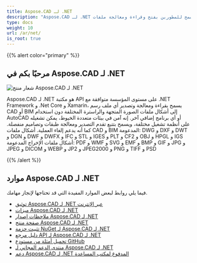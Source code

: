 ```yaml
---
title: Aspose.CAD لـ .NET
description: "Aspose.CAD لـ .NET يسمح للمطورين بفتح وقراءة ومعالجة ملفات AutoCAD DWG و DXF و DWT وأشكال ملفات CAD و BIM الأخرى، مثل: DGN و DWF و DWFX و IFC و STL و IGES و PLT و CF2 و OBJ و HPGL و IGS."
type: docs
weight: 10
url: /ar/net/
is_root: true
---
```


{{% alert color="primary" %}}

## **مرحبًا بكم في Aspose.CAD لـ .NET**

![شعار منتج Aspose.CAD لـ .NET](home_1.png)

Aspose.CAD لـ .NET هو مكتبة API على مستوى المؤسسة متوافقة مع .NET Framework و .Net Core و Xamarin، يسمح بقراءة ومعالجة وتصدير أي ملف رسم CAD أو BIM إلى أشكال ملفات الصورة المتجهة والراسترة المختلفة دون استخدام AutoCAD أو أي برنامج إضافي آخر.
إنه آمن في بيئات متعددة الخيوط، يمكن تشغيله على أنظمة تشغيل مختلفة، ويسمح بتتبع تقدم التصدير ومعالجة طبقات وتصاميم منفصلة. كما أنه يدعم إلغاء العملية.
أشكال ملفات CAD و BIM المدعومة: DWG و DXF و DWT و DGN و DWF و DWFX و IFC و STL و IGES و PLT و CF2 و OBJ و HPGL و IGS
أشكال ملفات الإخراج المدعومة: PDF و WMF و SVG و EMF و BMP و GIF و JPG و JPEG و DICOM و WEBP و JP2 و JPEG2000 و PNG و TIFF و PSD

{{% /alert %}}

## **موارد Aspose.CAD لـ .NET**

فيما يلي روابط لبعض الموارد المفيدة التي قد تحتاجها لإنجاز مهامك.

- [توثيق Aspose.CAD لـ .NET عبر الإنترنت](/ar/cad/net/)
- [ميزات Aspose.CAD لـ .NET](/ar/cad/net/features/)
- [ملاحظات إصدار Aspose.CAD لـ .NET](https://releases.aspose.com/cad/net/release-notes/)
- [صفحة منتج Aspose.CAD لـ .NET](https://products.aspose.com/cad/net/)
- [تثبيت حزمة NuGet لـ Aspose.CAD لـ .NET](https://www.nuget.org/packages/Aspose.CAD/)
- [دليل مرجع API لـ Aspose.CAD لـ .NET](https://reference.aspose.com/cad/net)
- [تحميل أمثلة من مستودع GitHub](https://github.com/aspose-cad/Aspose.CAD-for-.NET)
- [منتدى الدعم المجاني لـ Aspose.CAD لـ .NET](https://forum.aspose.com/c/cad/19)
- [دعم Aspose.CAD لـ .NET المدفوع لمكتب المساعدة](https://helpdesk.aspose.com/)